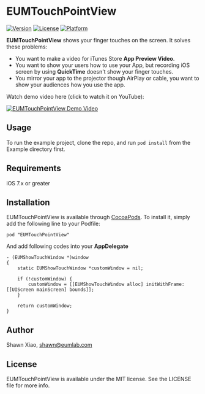 # EUMTouchPointView

[![Version](https://img.shields.io/cocoapods/v/EUMTouchPointView.svg?style=flat)](http://cocoadocs.org/docsets/EUMTouchPointView)
[![License](https://img.shields.io/cocoapods/l/EUMTouchPointView.svg?style=flat)](http://cocoadocs.org/docsets/EUMTouchPointView)
[![Platform](https://img.shields.io/cocoapods/p/EUMTouchPointView.svg?style=flat)](http://cocoadocs.org/docsets/EUMTouchPointView)

**EUMTouchPointView** shows your finger touches on the screen. It solves these problems:

* You want to make a video for iTunes Store **App Preview Video**.
* You want to show your users how to use your App, but recording iOS screen by using **QuickTime** doesn't show your finger touches.
* You mirror your app to the projector though AirPlay or cable, you want to show your audiences how you use the app.

Watch demo video here (click to watch it on YouTube):

[![EUMTouchPointView Demo Video](http://i.imgur.com/CRrzEAT.gif?1)](http://www.youtube.com/watch?v=B7mpseXKMpo)


## Usage

To run the example project, clone the repo, and run `pod install` from the Example directory first.

## Requirements
iOS 7.x or greater

## Installation

EUMTouchPointView is available through [CocoaPods](http://cocoapods.org). To install
it, simply add the following line to your Podfile:

    pod "EUMTouchPointView"

And add following codes into your **AppDelegate**

```
- (EUMShowTouchWindow *)window
{
    static EUMShowTouchWindow *customWindow = nil;
    
    if (!customWindow) {
        customWindow = [[EUMShowTouchWindow alloc] initWithFrame:[[UIScreen mainScreen] bounds]];
    }
    
    return customWindow;
}
```

## Author

Shawn Xiao, shawn@eumlab.com

## License

EUMTouchPointView is available under the MIT license. See the LICENSE file for more info.

